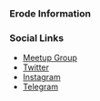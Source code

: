 ### Erode Information


### Social Links
* [Meetup Group](https://www.meetup.com/owasp-erode/)
* [Twitter](https://twitter.com/OwaspE)
* [Instagram](https://www.instagram.com/owasp_erode/)
* [Telegram](https://t.me/joinchat/NmWPeAih5hxlZjc9)

